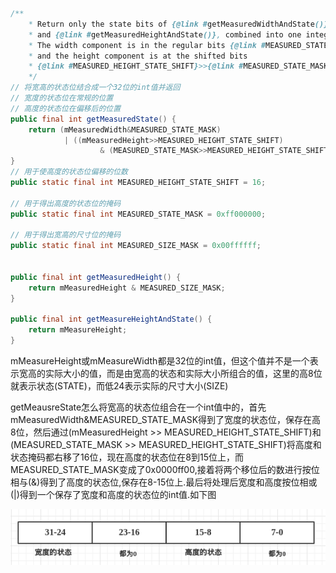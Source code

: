 ```java
/**
    * Return only the state bits of {@link #getMeasuredWidthAndState()}
    * and {@link #getMeasuredHeightAndState()}, combined into one integer.
    * The width component is in the regular bits {@link #MEASURED_STATE_MASK}
    * and the height component is at the shifted bits
    * {@link #MEASURED_HEIGHT_STATE_SHIFT}>>{@link #MEASURED_STATE_MASK}.
    */
// 将宽高的状态位结合成一个32位的int值并返回
// 宽度的状态位在常规的位置
// 高度的状态位在偏移后的位置
public final int getMeasuredState() {
    return (mMeasuredWidth&MEASURED_STATE_MASK)
            | ((mMeasuredHeight>>MEASURED_HEIGHT_STATE_SHIFT)
                    & (MEASURED_STATE_MASK>>MEASURED_HEIGHT_STATE_SHIFT));
}
// 用于使高度的状态位偏移的位数
public static final int MEASURED_HEIGHT_STATE_SHIFT = 16;

// 用于得出高度的状态位的掩码
public static final int MEASURED_STATE_MASK = 0xff000000;

// 用于得出宽高的尺寸位的掩码
public static final int MEASURED_SIZE_MASK = 0x00ffffff;


public final int getMeasuredHeight() {
    return mMeasuredHeight & MEASURED_SIZE_MASK;
}

public final int getMeasureHeightAndState() {
    return mMeasureHeight;
}

```
mMeasureHeight或mMeasureWidth都是32位的int值，但这个值并不是一个表示宽高的实际大小的值，而是由宽高的状态和实际大小所组合的值，这里的高8位就表示状态(STATE)，而低24表示实际的尺寸大小(SIZE)

getMeausreState怎么将宽高的状态位组合在一个int值中的，首先mMeasuredWidth&MEASURED\_STATE\_MASK得到了宽度的状态位，保存在高8位，然后通过(mMeasuredHeight >> MEASURED\_HEIGHT\_STATE\_SHIFT)和(MEASURED\_STATE\_MASK >> MEASURED\_HEIGHT\_STATE\_SHIFT)将高度和状态掩码都右移了16位，现在高度的状态位在8到15位上，而MEASURED_STATE_MASK变成了0x0000ff00,接着将两个移位后的数进行按位相与(&)得到了高度的状态位,保存在8-15位上.最后将处理后宽度和高度按位相或(|)得到一个保存了宽度和高度的状态位的int值.如下图

![getMeasuredState](../../img/getMeasuredState.png)